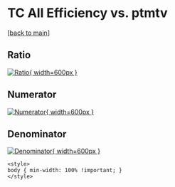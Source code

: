 # TC All Efficiency vs. ptmtv

[[back to main](./)]



## Ratio

[![Ratio](../mtv/var/TC_0_eff_ptmtv.png){ width=600px }](../mtv/var/TC_0_eff_ptmtv.pdf)

## Numerator

[![Numerator](../mtv/num/TC_0_eff_ptmtv_num.png){ width=600px }](../mtv/num/TC_0_eff_ptmtv_num.pdf)

## Denominator

[![Denominator](../mtv/den/TC_0_eff_ptmtv_den.png){ width=600px }](../mtv/den/TC_0_eff_ptmtv_den.pdf)


``` {=html}
<style>
body { min-width: 100% !important; }
</style>
```
